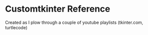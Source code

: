 # Customtkinter Reference

Created as I plow through a couple of youtube playlists (tkinter.com, turtlecode)